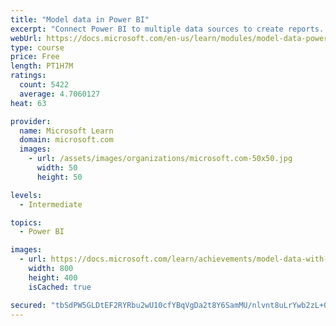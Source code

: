 ```yaml
---
title: "Model data in Power BI"
excerpt: "Connect Power BI to multiple data sources to create reports. Define the relationship between your data sources."
webUrl: https://docs.microsoft.com/en-us/learn/modules/model-data-power-bi/
type: course
price: Free
length: PT1H7M
ratings:
  count: 5422
  average: 4.7060127
heat: 63

provider:
  name: Microsoft Learn
  domain: microsoft.com
  images:
    - url: /assets/images/organizations/microsoft.com-50x50.jpg
      width: 50
      height: 50

levels:
  - Intermediate

topics:
  - Power BI

images:
  - url: https://docs.microsoft.com/learn/achievements/model-data-with-power-bi-desktop-social.png
    width: 800
    height: 400
    isCached: true

secured: "tbSdPW5GLDtEF2RYRbu2wU10cfYBqVgDa2t8Y6SamMU/nlvnt8uLrYwb2zL+OQAF7lLIF3cNBuwaRcNSuNKa8LqO+sW8CJ9S+eCyJbgjQre2QDDVYP1jnT6o7tCico7MDixLaoO9975M+ymO2Yk6mGTJld0Gb+sG19FmQ8dEA2ZYU/0GRTTxHYiCZiO4yAhIWvkIiAzHgyqyIXJib964k7YZ/4QNyU19HP7bFgZQoUCKta29Q3kRQJM09GhEq4EPb/3tAVdYHMS4Bj6vSujni4/XaFXYrT4v7EN5HPtDLe2du/lQSrSeD88jc5qN+iiBGSIJe5rQRgCYZjOtGKMtGOagNED6JgfNt69Fhh1J5zK7IvmSIcMsG4l/kaI+/AsLC1mbwe7UnZEYalET2AYW5LfKffRK0ZeoGfG/MGyHyDA=;XP4TLHAMj2YslqGbvvgSzA=="
---
```


